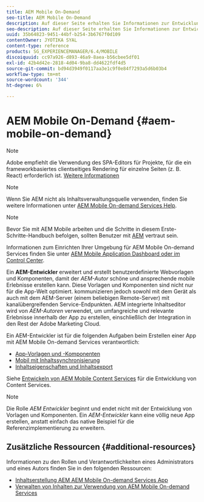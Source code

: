 ```yaml
---
title: AEM Mobile On-Demand
seo-title: AEM Mobile On-Demand
description: Auf dieser Seite erhalten Sie Informationen zur Entwicklung der On-Demand Services-App mit AEM (Adobe Experience Manager). Auf der Seite werden die Themen behandelt, die für Entwickler einer App relevant sind.
seo-description: Auf dieser Seite erhalten Sie Informationen zur Entwicklung der On-Demand Services-App mit AEM (Adobe Experience Manager). Auf der Seite werden die Themen behandelt, die für Entwickler einer App relevant sind.
uuid: 35b64823-9451-44bf-b254-3b6767f0d109
contentOwner: JYOTIKA SYAL
content-type: reference
products: SG_EXPERIENCEMANAGER/6.4/MOBILE
discoiquuid: cc97a926-d893-46a9-8aea-b56cbee5df01
exl-id: 42b4d42e-2818-4d04-9ba8-dd4622fdf4d5
source-git-commit: bd94d3949f0117aa3e1c9f0e84f7293a5d6b03b4
workflow-type: tm+mt
source-wordcount: '344'
ht-degree: 6%

---
```


# AEM Mobile On-Demand {#aem-mobile-on-demand}

>[!NOTE]
>
>Adobe empfiehlt die Verwendung des SPA-Editors für Projekte, für die ein frameworkbasiertes clientseitiges Rendering für einzelne Seiten (z. B. React) erforderlich ist. [Weitere Informationen](/help/sites-developing/spa-overview.md)

>[!NOTE]
>
>Wenn Sie AEM nicht als Inhaltsverwaltungsquelle verwenden, finden Sie weitere Informationen unter [AEM Mobile On-demand Services Help](https://helpx.adobe.com/digital-publishing-solution/topics.html).

>[!NOTE]
>
>Bevor Sie mit AEM Mobile arbeiten und die Schritte in diesem Erste-Schritte-Handbuch befolgen, sollten Benutzer mit [AEM](/help/sites-deploying/deploy.md) vertraut sein.
>
>Informationen zum Einrichten Ihrer Umgebung für AEM Mobile On-demand Services finden Sie unter [AEM Mobile Application Dashboard oder im Control Center](/help/mobile/mobile-apps-ondemand-application-dashboard.md).

Ein **AEM-Entwickler** erweitert und erstellt benutzerdefinierte Webvorlagen und Komponenten, damit der *AEM-Autor* schöne und ansprechende mobile Erlebnisse erstellen kann. Diese Vorlagen und Komponenten sind nicht nur für die App-Welt optimiert. kommunizieren jedoch sowohl mit dem Gerät als auch mit dem AEM-Server (einem beliebigen Remote-Server) mit kanalübergreifenden Service-Endpunkten. AEM integrierte Inhaltseditor wird von *AEM-Autoren* verwendet, um umfangreiche und relevante Erlebnisse innerhalb der App zu erstellen, einschließlich der Integration in den Rest der Adobe Marketing Cloud.

Ein AEM-Entwickler ist für die folgenden Aufgaben beim Erstellen einer App mit AEM Mobile On-demand Services verantwortlich:

* [App-Vorlagen und -Komponenten](/help/mobile/app-templates-and-components1.md)
* [Mobil mit Inhaltssynchronisierung](/help/mobile/mobile-ondemand-contentsync.md)
* [Inhaltseigenschaften und Inhaltsexport](/help/mobile/on-demand-content-properties-exporting.md)

Siehe [Entwickeln von AEM Mobile Content Services](/help/mobile/developing-content-services.md) für die Entwicklung von Content Services.

>[!NOTE]
>
>Die Rolle *AEM Entwickler* beginnt und endet nicht mit der Entwicklung von Vorlagen und Komponenten. Ein *AEM-Entwickler* kann eine völlig neue App erstellen, anstatt einfach das native Beispiel für die Referenzimplementierung zu erweitern.

## Zusätzliche Ressourcen {#additional-resources}

Informationen zu den Rollen und Verantwortlichkeiten eines Administrators und eines Autors finden Sie in den folgenden Ressourcen:

* [Inhaltserstellung AEM AEM Mobile On-demand Services App](/help/mobile/mobile-apps-ondemand.md)
* [Verwalten von Inhalten zur Verwendung von AEM Mobile On-demand Services](/help/mobile/aem-mobile.md)
